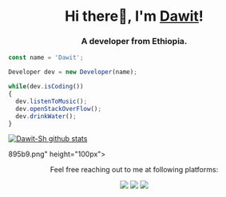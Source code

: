 
<h1 align="center">Hi there👋, I'm <a href="https://dawit-sh.github.io/">Dawit</a>!</h1>
<h3 align="center">A developer from Ethiopia.</h3>


```js
const name = 'Dawit';

Developer dev = new Developer(name);

while(dev.isCoding())
{
  dev.listenToMusic();
  dev.openStackOverFlow();
  dev.drinkWater();
}
```



[![Dawit-Sh github stats](https://github-readme-stats.vercel.app/api?username=Dawit-Sh&include_all_commits=true&count_private=true&show_icons=true&line_height=20&title_color=FFFFFF&icon_color=FFFFFF&text_color=FFFFFF&bg_color=0D1117)](https://github.com/Dawit-Sh/github-readme-stats)

895b9.png" height="100px"></a>
</p>

<p align="center">Feel free reaching out to me at following platforms:</p>

<p align="center">
  <a href="https://www.linkedin.com/in/dawit-s-7320b51b5/"><img src="https://img.shields.io/badge/LinkedIn-0077B5?style=for-the-badge&logo=linkedin&logoColor=white"></a> 
  <a href="https://twitter.com/Night_kingz1"><img src="https://img.shields.io/badge/Twitter-1DA1F2?style=for-the-badge&logo=twitter&logoColor=white"></a>
  <a href="https://mastodon.online/@Night_king"><img src="https://img.shields.io/badge/mastodon-1DA1F2?style=for-the-badge&logo=mastodon&logoColor=white"></a>
</p>
